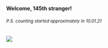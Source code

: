 #### Welcome, 145th stranger!

###### <sup>P.S. counting started approximately in 10.01.21</sup>

<img src="https://kraftwerk28.pp.ua/vcnt.png"></img>
